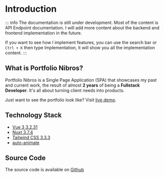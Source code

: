 # Introduction

::: info
The documentation is still under development. Most of the content is API Endpoint documentation. I will add more content about the backend and frontend implementation in the future.

If you want to see how I implement features, you can use the search bar or `Ctrl + K` then type Implementation, it will show you all the implementation content.
:::

## What is Portfolio Nibros?

Portfolio Nibros is a Single Page Application (SPA) that showcases my past and current work, the result of almost **2 years** of being a **Fullstack Developer**. It's all about turning client needs into products.

<div class="brand-tip">
  Just want to see the portfolio look like? Visit <a href="https://nibross.com">live demo</a>.
</div>

## Technology Stack

- [Vue 3 3.2.31](https://v3.vuejs.org/)
- [Nuxt 3.7.4](https://nuxt.com/)
- [Tailwind CSS 3.3.3](https://tailwindcss.com/)
- [auto-animate](https://auto-animate.formkit.com/)

## Source Code

The source code is available on [Github](https://github.com/nibroos/nibros-portfolio)